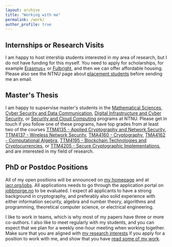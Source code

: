 ```yaml
---
layout: archive
title: "Working with me"
permalink: /work/
author_profile: true
---
```



## Internships or Research Visits

I am happy to host intership students interested in my area of research, but I do not have funding for this myself. You need to apply for scholarships, for example [Erasmus+](https://erasmus-plus.ec.europa.eu) or [Fulbright](https://us.fulbrightonline.org), and then we can offer affordable housing. Please also see the NTNU page about [placement students](https://www.ntnu.edu/studies/placement) before sending me an email.

## Master's Thesis

I am happy to supservise master's students in the [Mathematical Sciences](https://www.ntnu.edu/studies/msmnfma), [Cyber Security and Data Communication](https://www.ntnu.no/studier/mtkom), [Digital Infrastructure and Cyber Security](https://www.ntnu.edu/studies/mstcnns), or [Security and Cloud Computing](https://www.ntnu.edu/studies/mssecclo) programs at NTNU. Please get in touch if you follow one of these programs, have top grades from at least two of the courses [TTM4135 - Applied Cryptography and Network Security](https://www.ntnu.edu/studies/courses/TTM4135), [TTM4137 - Wireless Network Security](https://www.ntnu.edu/studies/courses/TTM4137), [TMA4160 - Cryptography](https://www.ntnu.edu/studies/courses/TMA4160), [TMA4162 - Computational Algebra](https://www.ntnu.edu/studies/courses/TMA4162), [TTM4195 - Blockchain Technologies and Cryptocurrencies](https://www.ntnu.edu/studies/courses/TTM4195), or [TTM4205 - Secure Cryptographic Implementations](https://www.ntnu.edu/studies/courses/TTM4205), and are interested in my field of research.


## PhD or Postdoc Positions

All of my open positions will be announced on [my homepage](https://tjerandsilde.no) and at [iacr.org/jobs](https://iacr.org/jobs). All applications needs to go through the application portal on [jobbnorge.no](https://www.jobbnorge.no/search/en) to be evaluated. I expect all applicants to have a strong background in cryptography, and preferably also solid experience with either information security, algebra and number theory, algorithms and programming, theoretical computer science, or electrical engineering.

I like to work in teams, which is why most of my papers have three or more co-authors. I also like to meet regularly with my students, and you can expect that we plan for a weekly one-hour meeting when working together. Make sure that you are aligned with [my research interests](https://tjerandsilde.no) if you apply for a position to work with me, and show that you have [read some of my work](https://tjerandsilde.no/research).
